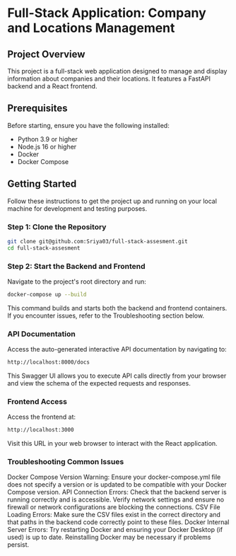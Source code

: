 # Full-Stack Application: Company and Locations Management

## Project Overview

This project is a full-stack web application designed to manage and display information about companies and their locations. It features a FastAPI backend and a React frontend.

## Prerequisites

Before starting, ensure you have the following installed:
- Python 3.9 or higher
- Node.js 16 or higher
- Docker
- Docker Compose

## Getting Started

Follow these instructions to get the project up and running on your local machine for development and testing purposes.

### Step 1: Clone the Repository

```bash
git clone git@github.com:Sriya03/full-stack-assesment.git
cd full-stack-assesment
```

### Step 2: Start the Backend and Frontend

Navigate to the project's root directory and run:
```bash
docker-compose up --build
```

This command builds and starts both the backend and frontend containers. If you encounter issues, refer to the Troubleshooting section below.

### API Documentation
Access the auto-generated interactive API documentation by navigating to:
```bash
http://localhost:8000/docs
```

This Swagger UI allows you to execute API calls directly from your browser and view the schema of the expected requests and responses.

### Frontend Access
Access the frontend at:
```bash
http://localhost:3000
```

Visit this URL in your web browser to interact with the React application.

### Troubleshooting Common Issues
Docker Compose Version Warning: Ensure your docker-compose.yml file does not specify a version or is updated to be compatible with your Docker Compose version.
API Connection Errors: Check that the backend server is running correctly and is accessible. Verify network settings and ensure no firewall or network configurations are blocking the connections.
CSV File Loading Errors: Make sure the CSV files exist in the correct directory and that paths in the backend code correctly point to these files.
Docker Internal Server Errors: Try restarting Docker and ensuring your Docker Desktop (if used) is up to date. Reinstalling Docker may be necessary if problems persist.